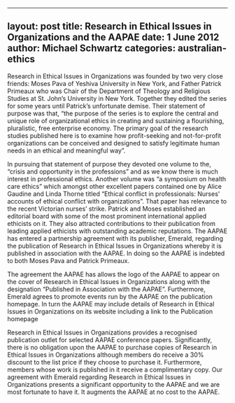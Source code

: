 
---
layout: post
title:  Research in Ethical Issues in Organizations and the AAPAE
date:   1 June 2012
author: Michael Schwartz 
categories: australian-ethics
---

Research in Ethical Issues in Organizations was founded by two very close friends: Moses Pava of Yeshiva University in New York, and Father Patrick Primeaux who was Chair of the Department of Theology and Religious Studies at St. John’s University in New York. Together they edited the series for some years until Patrick’s unfortunate demise. Their statement of purpose was that, “the purpose of the series is to explore the central and unique role of organizational ethics in creating and sustaining a flourishing, pluralistic, free enterprise economy. The primary goal of the research studies published here is to examine how profit-seeking and not-for-profit organizations can be conceived and designed to satisfy legitimate human needs in an ethical and meaningful way”.

In pursuing that statement of purpose they devoted one volume to the, “crisis and opportunity in the professions” and as we know there is much interest in professional ethics. Another volume was “a symposium on health care ethics” which amongst other excellent papers contained one by Alice Gaudine and Linda Thorne titled “Ethical conflict in professionals: Nurses' accounts of ethical conflict with organizations”. That paper has relevance to the recent Victorian nurses’ strike. Patrick and Moses established an editorial board with some of the most prominent international applied ethicists on it. They also attracted contributions to their publication from leading applied ethicists with outstanding academic reputations. The AAPAE has entered a partnership agreement with its publisher, Emerald, regarding the publication of Research in Ethical Issues in Organizations whereby it is published in association with the AAPAE. In doing so the AAPAE is indebted to both Moses Pava and Patrick Primeaux.

The agreement the AAPAE has allows the logo of the AAPAE to appear on the cover of Research in Ethical Issues in Organizations along with the designation “Published in Association with the AAPAE”. Furthermore, Emerald agrees to promote events run by the AAPAE on the publication homepage. In turn the AAPAE may include details of Research in Ethical Issues in Organizations on its website including a link to the Publication homepage

Research in Ethical Issues in Organizations provides a recognised publication outlet for selected AAPAE conference papers. Significantly, there is no obligation upon the AAPAE to purchase copies of Research in Ethical Issues in Organizations although members do receive a 30% discount to the list price if they choose to purchase it. Furthermore, members whose work is published in it receive a complimentary copy. Our agreement with Emerald regarding Research in Ethical Issues in Organizations presents a significant opportunity to the AAPAE and we are most fortunate to have it. It augments the AAPAE at no cost to the AAPAE.